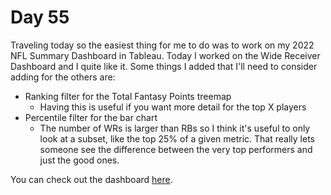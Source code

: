 # Day 55
Traveling today so the easiest thing for me to do was to work on my 2022 NFL Summary Dashboard in Tableau. Today I worked on the Wide Receiver Dashboard and I quite like it. Some things I added that I'll need to consider adding for the others are:

- Ranking filter for the Total Fantasy Points treemap
  - Having this is useful if you want more detail for the top X players
- Percentile filter for the bar chart
  - The number of WRs is larger than RBs so I think it's useful to only look at a subset, like the top 25% of a given metric. That really lets someone see the difference between the very top performers and just the good ones.


You can check out the dashboard [here](https://public.tableau.com/views/2022NFLSeasonSummary/Summary?:language=en-US&publish=yes&:display_count=n&:origin=viz_share_link).

